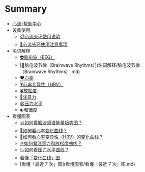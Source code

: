 # Summary

* [心流-帮助中心](README.md)
* 设备使用
    * [📋心流头环使用说明](设备使用/心流头环使用说明.md)
    * [📌心流头环使用注意事项](设备使用/心流头环使用注意事项.md)
* 名词解释
    * [👽脑电波（EEG）](名词解释/脑电波（EEG）.md)
    * [🔋脑电波节律（Brainwave Rhythms）](名词解释/脑电波节律（Brainwave Rhythms）.md)
    * [❤️心率](名词解释/心率.md)
    * [💗心率变异性（HRV）](名词解释/心率变异性（HRV）.md)
    * [🍀放松度](名词解释/放松度.md)
    * [🎯注意力](名词解释/注意力.md)
    * [😧压力水平](名词解释/压力水平.md)
    * [☯️和谐度](名词解释/和谐度（Coherence）.md)
* 看懂图表
    * [📊如何看脑波频谱能量趋势图？](看懂图表/如何看脑波频谱能量趋势图？.md)
    * [💖如何看心率变化曲线？](看懂图表/如何看心率变化曲线？.md)
    * [💓如何看心率变异性（HRV）的变化曲线？](看懂图表/如何看心率变异性（HRV）的变化曲线？.md)
    * [♒如何看注意力和放松度曲线？](看懂图表/如何看注意力和放松度曲线？.md)
    * [📉如何看压力水平曲线？](看懂图表/如何看压力水平曲线？.md)
    * [看懂「变化曲线」图](看懂图表/看懂「变化曲线」图.md)
    * [看懂「最近 7 次」图](看懂图表/看懂「最近 7 次」图.md)

